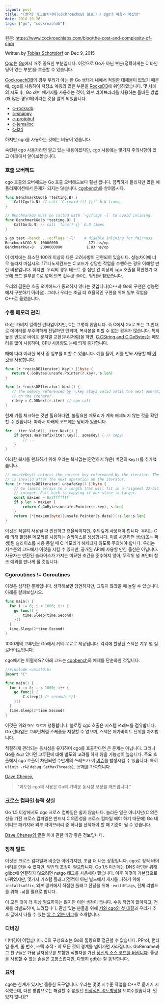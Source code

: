 ```yaml
---
layout: post
title: "(번역) 카크로치디비(CockroachDB) 블로그 / cgo의 비용과 복잡성"
date: 2018-10-26
tags: ["go", "cockroachdb"]
---
```


원문: https://www.cockroachlabs.com/blog/the-cost-and-complexity-of-cgo/

Written by [Tobias Schottdorf](https://www.cockroachlabs.com/author/tobias-schottdorf/) on Dec 9, 2015

<!--more-->

[Cgo](https://blog.golang.org/c-go-cgo)는 [Go](https://golang.org/)에서 매주 중요한 부분입니다. 이것으로 Go가 아닌 부분(정확하게는 C 바인딩이 있는 부분)을 호출할 수 있습니다.

[CockroachDB](https://github.com/cockroachdb/cockroach)의 경우 우리가 아는 한 Go 생태계 내에서 적절한 대체물이 없었기 때문에, cgo를 사용하여 저장소 계층의 많은 부분을 [RocksDB](https://rocksdb.org/)에 위임하였습니다. 몇 차례의 시도 후, Go 래퍼 패키지를 사용하는 것이, 외부 라이브러리를 사용하는 올바른 방법(꽤 많은 경우에)이라는 것을 알게 되었습니다.

- [c-rocksdb](https://github.com/cockroachdb/c-rocksdb)
- [c-snappy](https://github.com/cockroachdb/c-snappy)
- [c-protobuf](https://github.com/cockroachdb/c-protobuf)
- [c-jemalloc](https://github.com/cockroachdb/c-jemalloc)
- [c-lz4](https://github.com/cockroachdb/c-lz4)

하지만 cgo를 사용하는 것에는 비용이 있습니다.

숙련된 cgo 사용자라면 알고 있는 내용이겠지만, cgo 사용에는 몇가지 주의사항이 있고 아래에서 알아보겠습니다.

### 호출 오버헤드

cgo 호출의 오버헤드는 Go 호출 오버헤드보다 훨씬 큽니다. 끔찍하게 들리지만 많은 애플리케이션에서 문제가 되지는 않습니다. [cgobench](https://github.com/tschottdorf/goplay/tree/master/cgobench)를 살펴봅시다.

```go
func BenchmarkCGO(b *testing.B) {
    CallCgo(b.N) // call `C.(void f() {})` b.N times
}

// BenchmarkGo must be called with `-gcflags -l` to avoid inlining.
func BenchmarkGo(b *testing.B) {
    CallGo(b.N) // call `func() {}` b.N times
}
```

```bash
$ go test -bench . -gcflags '-l'    # disable inlining for fairness
BenchmarkCGO-8  10000000              171 ns/op
BenchmarkGo-8   2000000000           1.83 ns/op
```

이 예제에는 최소한 100개 이상의 다른 고려사항이 관련되어 있습니다. 성능차이에 너무 놀라지 마십시오. 171나노세컨드는 C 코드가 상당한 작업을 수행하는 경우 이해할 만한 비용입니다. 하지만, 우리의 경우 테스트 중 십만 건 이상의 cgo 호출을 확인했기 때문에 코드 일부를 C로 넣어 반복 횟수를 줄이는 방법을 찾았습니다.

우리의 결론은 호출 오버헤드가 중요하지 않다는 것입니다(C++과 Go의 구현은 성능면에서 구분하기 어려움). 그러나 우리는 조금 더 효율적인 구현을 위해 일부 작업을 C++로 옮겼습니다.

### 수동 메모리 관리

Go는 가비지 컬렉션 런타임이지만, C는 그렇지 않습니다. 즉 C에서 Go로 또는 그 반대로 데이터를 부주의하게 전달하면 안되며, 복사본을 피할 수 없는 경우가 많습니다. 특히 높은 빈도로 바이트 문자열 교환(우리처럼)을 하면, [C.CString and C.GoBytes](https://golang.org/cmd/cgo/#hdr-Go_references_to_C)는 메모리를 많이 사용하며, CPU 사용량도 눈에 띄게 증가합니다.

때에 따라 이러한 복사 중 일부를 피할 수 있습니다. 예를 들어, 키를 반복 사용할 때 [이것](https://github.com/cockroachdb/cockroach/blob/b1bbc5c8f980c823e9ff1cd07032ce8ace35f669/storage/engine/rocksdb.go#L563)을 사용합니다.

```go
func (r *rocksDBIterator) Key() []byte {
   return C.GoBytes(unsafe.Pointer(r.key), s.len)
}

func (r *rocksDBIterator) Next() {
   // The memory referenced by r.key stays valid until the next operation
   // on the iterator.
   r.key = C.DBNext(r.iter) // cgo call
}
```

현재 키를 체크하는 것만 필요하다면, 불필요한 메모리가 계속 해제되지 않는 것을 확인할 수 있습니다. 따라서 아래의 코드에는 낭비가 있습니다.

```go
for ; iter.Valid(); iter.Next() {
    if bytes.HasPrefix(iter.Key(), someKey) { // copy!
        // ...
    }
}
```

이러한 복사를 완화하기 위해 우리는 복사없는(안전하지 않은) 버전의 `Key()`를 추가했습니다.

```go
// unsafeKey() returns the current key referenced by the iterator. The memory
// is invalid after the next operation on the iterator.
func (r *rocksDBIterator) unsafeKey() []byte {
    // Go limits arrays to a length that will fit in a (signed) 32-bit
    // integer. Fall back to copying if our slice is larger.
    const maxLen = 0x7fffffff
    if s.len > maxLen {
        return C.GoBytes(unsafe.Pointer(r.key), s.len)
    }
    return (*[maxLen]byte)(unsafe.Pointer(s.data))[:s.len:s.len]
}
```

이것은 적절히 사용될 때 안전하고 효율적이지만, 주의깊게 사용해야 합니다. 우리는 C에 의해 할당된 메모리를 사용하는 슬라이스를 생성합니다. 이를 사용하면 생성(또는 파생)된 슬라이스를 사용 중일 때 C 메모리가 해제되지 않도록 주의해야 합니다. 우리는 저수준의 코드에서 이것을 지킬 수 있지만, 공개된 API에 사용할 만한 옵션은 아닙니다. 사용자는 반환된 슬라이스가 가지는 미묘한 조건을 준수하지 않아, 무작위 널 포인터 참조 예외를 만나게 될 것입니다.

### Cgoroutines != Goroutines

이것은 심각한 문제입니다. 생각해보면 당연하지만, 그렇지 않았을 때 놀랄 수 있습니다. 아래를 살펴보십시오.

```go
func main() {
  for i := 0; i < 1000; i++ {
    go func() {
        time.Sleep(time.Second)
    }()
  }
  time.Sleep(2*time.Second)
}
```

1000개의 고루틴은 Go에서 거의 무료로 제공됩니다. 각각에 할당된 스택은 겨우 몇 킬로바이트입니다.

cgo에서는 어떨까요? 아래 코드는 [cgobench](https://github.com/tschottdorf/goplay/blob/master/cgobench/cgobench_test.go)의 예제를 단순화한 것입니다.

```go
//#include <unistd.h>
import "C"

func main() {
  for i := 0; i < 1000; i++ {
    go func() {
        C.sleep(1 /* seconds */)
    }()
  }
  time.Sleep(2*time.Second)
}
```

이것은 위와 `매우 다르게` 행동합니다. 블로킹 cgo 호출은 시스템 쓰레드를 점유합니다. Go 런타임은 고루틴처럼 스케줄을 지정할 수 없으며, 스택은 메가바이트 단위를 차지합니다.

적절하게 관리되는 동시성을 유지하며 cgo를 호출한다면 큰 문제는 아닙니다. 그러나 Go를 쓰고 있다면 고루틴에 대해 별도의 고려를 하지 않을 가능성이 높습니다. 주요 호출에서 cgo 호출이 차단되면 수만개의 쓰레드가 이 [이슈](https://groups.google.com/forum/#!topic/golang-nuts/8gszDBRZh_4)를 발생시킬 수 있습니다. 특히 `ulimit -r`나 `debug.SetMaxThreads`는 문제를 가속합니다.

[Dave Cheney](https://dave.cheney.net/),

> "과도한 cgo의 사용은 Go의 가벼운 동시성 보장을 깨뜨립니다."

### 크로스 컴파일 능력 상실

Go 1.5 이상에서도 cgo 크로스 컴파일은 쉽지 않습니다. 놀라운 일은 아니지만(C 의존성을 가진 크로스 컴파일은 반드시 C 의존성을 크로스 컴파일 해야 하기 때문에) Go 네이티브 패키지와 외부 라이브러리 중 하나를 선택해야 할 때 기준이 될 수 있습니다.

[Dave Cheney의 글](https://dave.cheney.net/2015/03/03/cross-compilation-just-got-a-whole-lot-better-in-go-1-5)은 이에 관한 가장 좋은 정보입니다.

### 정적 빌드

이것은 크로스 컴파일과 비슷한 이야기지만, 조금 더 나은 상황입니다. cgo로 정적 바이너리를 만들 수 있지만, 약간의 조정이 필요합니다. Go 1.5 이전에는 DNS 확인을 위해 glibc에 연결하지 않으려면 netgo 태그를 사용해야 했습니다. 이후 이것이 기본값으로 바뀌었지만, 몇가지 커스텀 플래그(정적이 아닌 빌드에서 캐시를 피하기 위해 `-installsuffix`, 외부 링커에서 적절한 플래그 전달을 위해 `-extldflags`, 전체 리빌드를 위해 `-a`)를 필요로 합니다.

이 모든 것이 더 이상 필요하지는 않지만 이런 생각이 듭니다. 수동 작업이 많아지고, 전체를 리빌드하며, 느려집니다. 관심 있는 분들을 위해 [저와 cgo의 첫 대결](https://tschottdorf.github.io/linking-golang-go-statically-cgo-testing/)과 우리가 추후 글에서 다룰 수 있는 [알 수 없는 버그](https://github.com/golang/go/issues/13470)를 소개합니다.

### 디버깅

디버깅이 어렵습니다. C의 구성요소는 Go의 툴링으로 접근할 수 없습니다. PProf, 런타임 통계, 줄 번호, 스택 추적 - 이 모든 것이 경계를 넘어가면 사라집니다. GoRename과 그 친구들은 가끔  날자정보를 포함한 식별자를 가진 [당신의 소스 코드를 버립니다](https://github.com/golang/tools/blob/5b9ecb9f68e2e1be33b663895c700aac9726378e/refactor/rename/rename.go#L425). 툴링을 사용할 수 없는 손실은 고통스럽지만, 다행히 gdb는 잘 동작합니다.

### 요약

cgo는 한계가 있지만 훌륭한 도구입니다. 우리는 몇몇 저수준 작업을 C++로 옮기기 시작했는데, 다른 방법으로는 해결할 수 없었던 [인상적인 속도향상](https://github.com/cockroachdb/cockroach/pull/3155)을 보여주었습니다. 멋있지 않나요?
